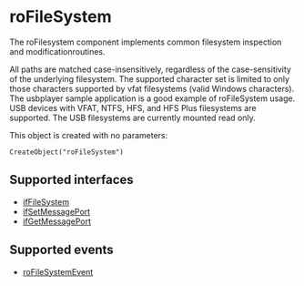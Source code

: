 roFileSystem
============

The roFilesystem component implements common filesystem inspection and modificationroutines.

All paths are matched case-insensitively, regardless of the case-sensitivity of the underlying filesystem. The supported character set is limited to only those characters supported by vfat filesystems (valid Windows characters). The usbplayer sample application is a good example of roFileSystem usage. USB devices with VFAT, NTFS, HFS, and HFS Plus filesystems are supported. The USB filesystems are currently mounted read only.

This object is created with no parameters:

`CreateObject("roFileSystem")`

Supported interfaces
--------------------

*   [ifFileSystem](/docs/references/brightscript/interfaces/iffilesystem.md "ifFileSystem")
*   [ifSetMessagePort](/docs/references/brightscript/interfaces/ifsetmessageport.md "ifSetMessagePort")
*   [ifGetMessagePort](/docs/references/brightscript/interfaces/ifgetmessageport.md "ifGetMessagePort")

Supported events
----------------

*   [roFileSystemEvent](/docs/references/brightscript/events/rofilesystemevent.md "roFileSystemEvent")